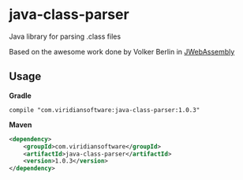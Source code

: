 # java-class-parser
Java library for parsing .class files

Based on the awesome work done by Volker Berlin in [JWebAssembly](https://github.com/i-net-software/JWebAssembly)

## Usage

__Gradle__

```
compile "com.viridiansoftware:java-class-parser:1.0.3"
```

__Maven__

```xml
<dependency>
    <groupId>com.viridiansoftware</groupId>
    <artifactId>java-class-parser</artifactId>
    <version>1.0.3</version>
</dependency>
```
